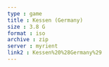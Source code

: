 ```yaml
---
type : game
title : Kessen (Germany)
size : 3.8 G
format : iso
archive : zip
server : myrient
link2 : Kessen%20%28Germany%29
---
```

